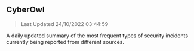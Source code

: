 ## CyberOwl 
> Last Updated 24/10/2022 03:44:59 


A daily updated summary of the most frequent types of security incidents currently being reported from different sources.

